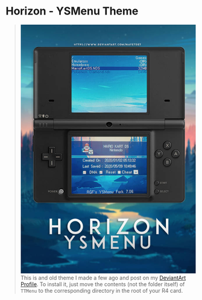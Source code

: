 # Horizon - YSMenu Theme

> ![Thumbnail](images/thumbnail.jpg)
> This is and old theme I made a few ago and post on my [DeviantArt Profile](https://www.deviantart.com/nayetdet/art/Horizon-YSMenu-Skin-838776820).
> To install it, just move the contents (not the folder itself) of `TTMenu` to the corresponding directory in the root of your R4 card.
